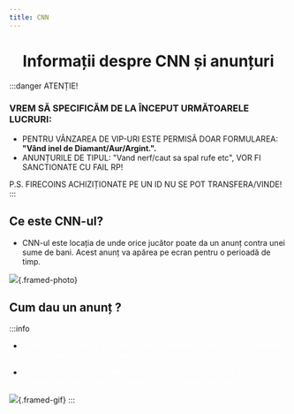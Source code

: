 ```yaml
---
title: CNN
---
```


<script setup> 
    import KeyIcon from '../.vitepress/components/KeyIcon.vue'
</script>


# <span class="title-font"><center>Informații despre CNN și anunțuri</center></span>

:::danger ATENȚIE!
### VREM SĂ SPECIFICĂM DE LA ÎNCEPUT URMĂTOARELE LUCRURI:
- PENTRU VÂNZAREA DE VIP-URI ESTE PERMISĂ DOAR FORMULAREA: **"Vând inel de Diamant/Aur/Argint.".**
- ANUNȚURILE DE TIPUL: "Vand nerf/caut sa spal rufe etc", VOR FI SANCTIONATE CU FAIL RP!

P.S. FIRECOINS ACHIZIȚIONATE PE UN ID NU SE POT TRANSFERA/VINDE!
:::

## <span class="header-font">Ce este CNN-ul?</span>

- CNN-ul este locația de unde orice jucător poate da un anunț contra unei sume de bani. Acest anunț va apărea pe ecran pentru o perioadă de timp.

![](https://i.imgur.com/1uSa9B4.png){.framed-photo}

## <span class="header-font">Cum dau un anunț ?</span>

:::info
- <span style="color:white">Pentru a da un anunț, trebuie să intri în interiorul clădirii și să te apropii de birou pentru a plasa un anunț.</span>

- <span style="color:white">După ce ați completat detaliile, acesta va apărea pe ecran, oferind celorlalți jucători să vă ia numărul de telefon apăsând tasta <KeyIcon keyType="y"/>.</span>

![](https://i.imgur.com/KnOtwRT.gif){.framed-gif}
:::